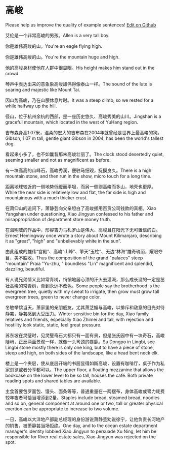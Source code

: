 # 高峻

Please help us improve the quality of example sentences! [Edit on Github](https://github.com/jiyushe/jiyu-example-sentence-source/blob/main/chinese/gaojun_1.md)

<p><span class="chinese">艾伦是一个非常高峻的男孩。</span><span class="english">Allen is a very tall boy.</span></p>

<p><span class="chinese">你是雄伟高峻的山。</span><span class="english">You're an eagle flying high.</span></p>

<p><span class="chinese">你是雄伟高峻的山。</span><span class="english">You're the mountain huge and high.</span></p>

<p><span class="chinese">他的高峻身材使他在人群中很显眼。</span><span class="english">His height makes him stand out in the crowd.</span></p>

<p><span class="chinese">琴声中表达出来的意象象高峻雄伟得像泰山一样。</span><span class="english">The sound of the lute is soaring and majestic like Mount Tai.</span></p>

<p><span class="chinese">因山势高峻，乃在山腰休息片时。</span><span class="english">It was a steep climb, so we rested for a while halfway up the hill.</span></p>

<p><span class="chinese">径山，位于杭州余杭的西部，是一座历史悠久、高峻秀美的山川。</span><span class="english">Jingshan is a graceful mountain, which located in the west of YuHang region.</span></p>

<p><span class="chinese">吉布森身高1.07米，温柔的宏大的吉布森在2004年就曾经是世界上最高峻的狗。</span><span class="english">Gibson, 1.07 m tall, gentle giant Gibson in 2004, has been the world's tallest dog.</span></p>

<p><span class="chinese">看起来小多了，也不如曩昔那末高峻壮丽了。</span><span class="english">The clock stood desertedly quiet, seeming smaller and not as magnificent as before.</span></p>

<p><span class="chinese">有一块高高的山峰石，高峻秀润，便驻马细观，抚摸良久。</span><span class="english">There is a high mountain stone, and then run in the show, micro touch for a long time.</span></p>

<p><span class="chinese">距离地球较近的一侧地势低缓而平坦，而另一侧则高峻而多山，地壳也更厚。</span><span class="english">While the near side is relatively low and flat, the far side is high and mountainous with a much thicker crust.</span></p>

<p><span class="chinese">在萧仰山的追问下，萧静芸向父亲坦白了高峻挪用百货公司钱款的真相。</span><span class="english">Xiao Yangshan under questioning, Xiao Jingyun confessed to his father and misappropriation of department store money truth.</span></p>

<p><span class="chinese">在海明威的作品中，形容吉力马札罗山是伟大、高峻且在阳光下无可置信的白。</span><span class="english">Ernest Hemingway once wrote a story about Mount Kilimanjaro, describing it as "great", "high" and "unbelievably white in the sun".</span></p>

<p><span class="chinese">由此组成的雄伟“宫殿”、高峻“山峰”、擎天“玉柱”、无边“林海”雄奇瑰丽，耀眼夺目，美不胜收。</span><span class="english">Thus the composition of the grand "palaces" steep "mountain" Praia "Yu-zhu, " boundless "Lin" magnificent and splendid, dazzling, beautiful.</span></p>

<p><span class="chinese">有人说兄弟情义比如常青树，悄悄地居心顶的汗火去灌溉，那么成长没的一定是茁壮高峻的常青树，青到永远不改色。</span><span class="english">Some people say the brotherhood is the evergreen tree, quietly with my sweat to irrigate, then grow must grow tall evergreen trees, green to never change color.</span></p>

<p><span class="chinese">冬敏举殡当天，萧家里的亲朋戚友，尤其萧芝媚与高峻，以排斥和敌意的目光对待静芸，静芸感到大受压力。</span><span class="english">Winter sensitive bin for the day, Xiao family relatives and friends, especially Xiao Zhimei and tall, with rejection and hostility look static, static, feel great pressure.</span></p>

<p><span class="chinese">苏东坡在灵璧时，见灵璧奇石大都只有一面有景，但是张氏园中有一块奇石，高峻陡峭，正反两面景观一样，就像一头弯颈的麋鹿。</span><span class="english">Su Dongpo in Lingbi, see Lingbi stone mostly there is only one king, but to have a piece of stone, steep and high, on both sides of the landscape, like a head bent neck elk.</span></p>

<p><span class="chinese">楼上是一个夹层，使从底层开端的书厨显得如斯高峻，设置有咖啡厅，桌子作为私家浏览或者分享都可以。</span><span class="english">The upper floor, a floating mezzanine that allows the bookcase on the lower level to be so tall, houses the café. Both private reading spots and shared tables are available.</span></p>

<p><span class="chinese">主食首要包罗面包、馒头、面条等等，普通重量在一两摆布，身体高峻或膂力耗费较年夜者可恰当增添到2量。</span><span class="english">Staples include bread, steamed bread, noodles and so on, general component at around one or two, tall or greater physical exertion can be appropriate to increase to two volume.</span></p>

<p><span class="chinese">一日，高峻以大洋地产部副总经理的身份游说萧静芸劝说徐宁，让他负责长河地产的销售，被萧静芸当场拒绝。</span><span class="english">One day, and to the ocean estate department manager's identity lobbied Xiao Jingyun to persuade Xu Ning, let him be responsible for River real estate sales, Xiao Jingyun was rejected on the spot.</span></p>

